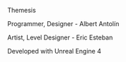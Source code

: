 Themesis

Programmer, Designer - Albert Antolín

Artist, Level Designer - Eric Esteban

Developed with Unreal Engine 4
